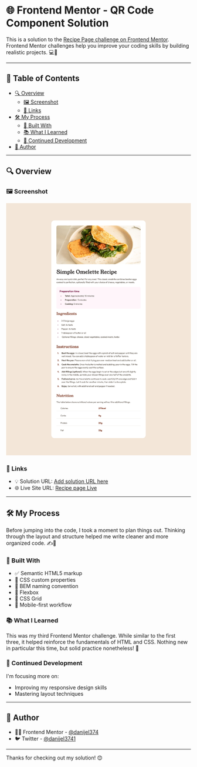 # 🌐 Frontend Mentor - QR Code Component Solution

This is a solution to the [Recipe Page challenge on Frontend Mentor](https://www.frontendmentor.io/challenges/recipe-page-KiTsR8QQKm).  
Frontend Mentor challenges help you improve your coding skills by building realistic projects. 💻🚀

---

## 📑 Table of Contents

- [🔍 Overview](#-overview)
  - [🖼️ Screenshot](#-screenshot)
  - [🔗 Links](#-links)
- [🛠️ My Process](#-my-process)
  - [🧱 Built With](#-built-with)
  - [📚 What I Learned](#-what-i-learned)
  - [🔄 Continued Development](#-continued-development)
- [👤 Author](#-author)

---

## 🔍 Overview

### 🖼️ Screenshot

![Screenshot of the project](./screenshot.png)

### 🔗 Links

- 💡 Solution URL: [Add solution URL here](https://www.frontendmentor.io/solutions/responsive-recipe-page-ZXQADtlvnY)
- 🌐 Live Site URL: [Recipe page Live](https://danijel374.github.io/fem-recipe-page/)

---

## 🛠️ My Process

Before jumping into the code, I took a moment to plan things out. Thinking through the layout and structure helped me write cleaner and more organized code. ✍️🧠

### 🧱 Built With

- ✅ Semantic HTML5 markup
- 🎨 CSS custom properties
- 🧩 BEM naming convention
- 📐 Flexbox
- 🧱 CSS Grid
- 📱 Mobile-first workflow

### 📚 What I Learned

This was my third Frontend Mentor challenge. While similar to the first three, it helped reinforce the fundamentals of HTML and CSS. Nothing new in particular this time, but solid practice nonetheless! 💪

### 🔄 Continued Development

I'm focusing more on:

- Improving my responsive design skills
- Mastering layout techniques

---

## 👤 Author

- 🧑‍💻 Frontend Mentor - [@danijel374](https://www.frontendmentor.io/profile/danijel374)
- 🐦 Twitter - [@danijel3741](https://www.twitter.com/danijel3741)

---

Thanks for checking out my solution! 😊
